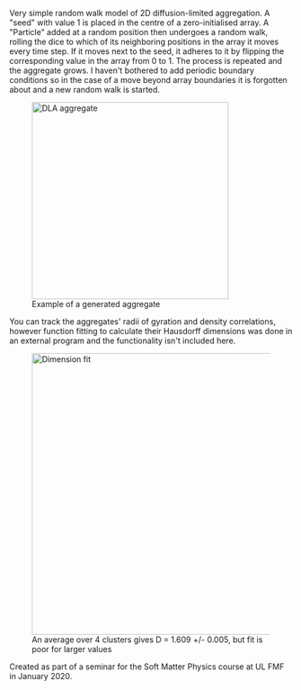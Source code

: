 Very simple random walk model of 2D diffusion-limited aggregation. A "seed" with value 1 is placed in the centre of a zero-initialised array. A "Particle" added at a random position then undergoes a random walk, rolling the dice to which of its neighboring positions in the array it moves every time step. If it moves next to the seed, it adheres to it by flipping the corresponding value in the array from 0 to 1. The process is repeated and the aggregate grows. I haven't bothered to add periodic boundary conditions so in the case of a move beyond array boundaries it is forgotten about and a new random walk is started.

<figure>
  <img
  src="https://github.com/timzuntar/numerical-utilities/blob/master/DLA/cluster6-6000pts.png?raw=true"
  alt="DLA aggregate"
  width="350">
  <figcaption>Example of a generated aggregate</figcaption>
</figure>

You can track the aggregates' radii of gyration and density correlations, however function fitting to calculate their Hausdorff dimensions was done in an external program and the functionality isn't included here.

<figure>
  <img
  src="https://github.com/timzuntar/numerical-utilities/blob/master/DLA/cluster_density_correlations.png?raw=true"
  alt="Dimension fit"
  width="500">
  <figcaption>An average over 4 clusters gives D = 1.609 +/- 0.005, but fit is poor for larger values</figcaption>
</figure>

Created as part of a seminar for the Soft Matter Physics course at UL FMF in January 2020.
